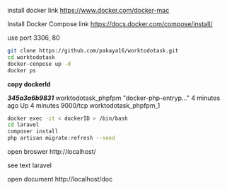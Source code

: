 install docker
 link https://www.docker.com/docker-mac

Install Docker Compose
 link https://docs.docker.com/compose/install/

use port 3306, 80

```bash
git clone https://github.com/pakaya16/worktodotask.git
cd worktodotask
docker-conpose up -d
docker ps
```
**copy dockerId**

**_345a3a6b9831_**        worktodotask_phpfpm   "docker-php-entryp..."   4 minutes ago       Up 4 minutes        9000/tcp                      worktodotask_phpfpm_1

```bash
docker exec -it < dockerID > /bin/bash
cd laravel
composer install
php artisan migrate:refresh --seed

```
open broswer
 http://localhost/
 
 see text laravel
 
open document
 http://localhost/doc